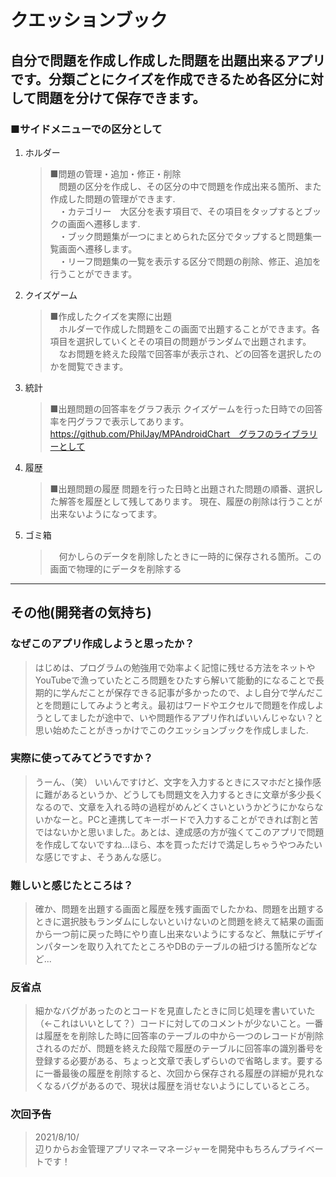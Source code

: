 # クエッションブック
## 自分で問題を作成し作成した問題を出題出来るアプリです。分類ごとにクイズを作成できるため各区分に対して問題を分けて保存できます。
### ■サイドメニューでの区分として
 1. ホルダー 
    >■問題の管理・追加・修正・削除  
    >　問題の区分を作成し、その区分の中で問題を作成出来る箇所、また作成した問題の管理ができます.  
    >　・カテゴリー　大区分を表す項目で、その項目をタップするとブックの画面へ遷移します.    
    >　・ブック問題集が一つにまとめられた区分でタップすると問題集一覧画面へ遷移します。  
    >　・リーフ問題集の一覧を表示する区分で問題の削除、修正、追加を行うことができます。
  2. クイズゲーム
     >■作成したクイズを実際に出題  
     >　ホルダーで作成した問題をこの画面で出題することができます。各項目を選択していくとその項目の問題がランダムで出題されます。
     >　なお問題を終えた段階で回答率が表示され、どの回答を選択したのかを閲覧できます。  
  3. 統計
     >■出題問題の回答率をグラフ表示
     >クイズゲームを行った日時での回答率を円グラフで表示してあります。　　
     >https://github.com/PhilJay/MPAndroidChart　グラフのライブラリーとして
  4. 履歴
     >■出題問題の履歴
     >問題を行った日時と出題された問題の順番、選択した解答を履歴として残してあります。
     >現在、履歴の削除は行うことが出来ないようになってます。
  5. ゴミ箱
     >　何かしらのデータを削除したときに一時的に保存される箇所。この画面で物理的にデータを削除する  
  ___
## その他(開発者の気持ち)
### なぜこのアプリ作成しようと思ったか？
>はじめは、プログラムの勉強用で効率よく記憶に残せる方法をネットやYouTubeで漁っていたところ問題をひたすら解いて能動的になることで長期的に学んだことが保存できる記事が多かったので、よし自分で学んだことを問題にしてみようと考え。最初はワードやエクセルで問題を作成しようとしてましたが途中で、いや問題作るアプリ作ればいいんじゃない？と思い始めたことがきっかけでこのクエッションブックを作成しました.  

### 実際に使ってみてどうですか？
>うーん、（笑） いいんですけど、文字を入力するときにスマホだと操作感に難があるというか、どうしても問題文を入力するときに文章が多少長くなるので、文章を入れる時の過程がめんどくさいというかどうにかならないかなーと。PCと連携してキーボードで入力することができれば割と苦ではないかと思いました。あとは、達成感の方が強くてこのアプリで問題を作成してないですね...ほら、本を買っただけで満足しちゃうやつみたいな感じですよ、そうあんな感じ。

### 難しいと感じたところは？
>確か、問題を出題する画面と履歴を残す画面でしたかね、問題を出題するときに選択肢もランダムにしないといけないのと問題を終えて結果の画面から一つ前に戻った時にやり直し出来ないようにするなど、無駄にデザインパターンを取り入れてたところやDBのテーブルの紐づける箇所などなど...

### 反省点
>細かなバグがあったのとコードを見直したときに同じ処理を書いていた（←これはいいとして？）コードに対してのコメントが少ないこと。一番は履歴をを削除した時に回答率のテーブルの中から一つのレコードが削除されるのだが、問題を終えた段階で履歴のテーブルに回答率の識別番号を登録する必要がある、ちょっと文章で表しずらいので省略します。要するに一番最後の履歴を削除すると、次回から保存される履歴の詳細が見れなくなるバグがあるので、現状は履歴を消せないようにしているところ。

### 次回予告
>2021/8/10/  
>辺りからお金管理アプリマネーマネージャーを開発中もちろんプライベートです！
